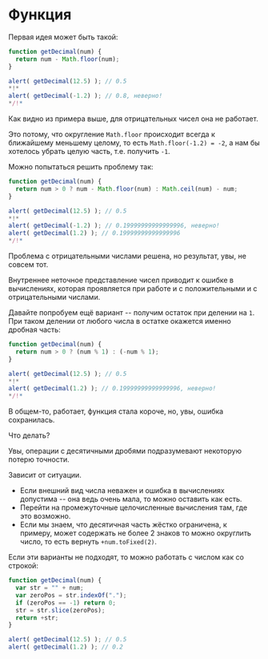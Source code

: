 # Функция

Первая идея может быть такой:

```js run
function getDecimal(num) {
  return num - Math.floor(num);
}

alert( getDecimal(12.5) ); // 0.5
*!*
alert( getDecimal(-1.2) ); // 0.8, неверно!
*/!*
```

Как видно из примера выше, для отрицательных чисел она не работает.

Это потому, что округление `Math.floor` происходит всегда к ближайшему меньшему целому, то есть `Math.floor(-1.2) = -2`, а нам бы хотелось убрать целую часть, т.е. получить `-1`.

Можно попытаться решить проблему так:

```js run
function getDecimal(num) {
  return num > 0 ? num - Math.floor(num) : Math.ceil(num) - num;
}

alert( getDecimal(12.5) ); // 0.5
*!*
alert( getDecimal(-1.2) ); // 0.19999999999999996, неверно!
alert( getDecimal(1.2) ); // 0.19999999999999996
*/!*
```

Проблема с отрицательными числами решена, но результат, увы, не совсем тот.

Внутреннее неточное представление чисел приводит к ошибке в вычислениях, которая проявляется при работе и с положительными и с отрицательными числами.

Давайте попробуем ещё вариант -- получим остаток при делении на `1`. При таком делении от любого числа в остатке окажется именно дробная часть:

```js run
function getDecimal(num) {
  return num > 0 ? (num % 1) : (-num % 1);
}

alert( getDecimal(12.5) ); // 0.5
*!*
alert( getDecimal(1.2) ); // 0.19999999999999996, неверно!
*/!*
```

В общем-то, работает, функция стала короче, но, увы, ошибка сохранилась.

Что делать?

Увы, операции с десятичными дробями подразумевают некоторую потерю точности.

Зависит от ситуации.

- Если внешний вид числа неважен и ошибка в вычислениях допустима -- она ведь очень мала, то можно оставить как есть.
- Перейти на промежуточные целочисленные вычисления там, где это возможно.
- Если мы знаем, что десятичная часть жёстко ограничена, к примеру, может содержать не более 2 знаков то можно округлить число, то есть вернуть `+num.toFixed(2)`.

Если эти варианты не подходят, то можно работать с числом как со строкой:

```js run
function getDecimal(num) {
  var str = "" + num;
  var zeroPos = str.indexOf(".");
  if (zeroPos == -1) return 0;
  str = str.slice(zeroPos);
  return +str;
}

alert( getDecimal(12.5) ); // 0.5
alert( getDecimal(1.2) ); // 0.2
```

